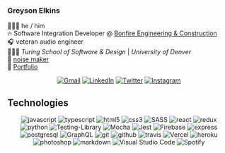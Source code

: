 ### Greyson Elkins
👨🏻‍🎤 he / him  
🔥 Software Integration Developer @ [Bonfire Engineering & Construction](https://bonfire-ec.com/)  
🎧 veteran audio engineer  
👨🏻‍🏫 *Turing School of Software & Design* | *University of Denver*  
🎸 [noise maker](https://feralsuits.com)  
💼 [Portfolio](https://terminal.turing.io/profiles/703)  

<p align="center">
  <a href="mailto: greysonelkins@gmail.com"><img alt="Gmail" src="https://img.shields.io/badge/Gmail-D14836?style=for-the-badge&logo=gmail&logoColor=white" /></a>
  <a href="https://www.linkedin.com/in/greyson-elkins/"><img alt="LinkedIn" src="https://img.shields.io/badge/linkedin-%230077B5.svg?&style=for-the-badge&logo=linkedin&logoColor=white"/></a>
  <a href="https://twitter.com/greysonelkins"><img alt="Twitter" src="https://img.shields.io/badge/@greysonelkins-%231DA1F2.svg?&style=for-the-badge&logo=Twitter&logoColor=white"/></a>
  <a href="https://www.instagram.com/greysonelkins/"><img alt="Instagram" src="https://img.shields.io/badge/@greysonelkins-%23E4405F.svg?&style=for-the-badge&logo=Instagram&logoColor=white"/></a>
</p>

## Technologies
<p align="center">
  <img alt="javascript" src="https://img.shields.io/badge/javascript%20-%23323330.svg?&style=for-the-badge&logo=javascript&logoColor=%23F7DF1E" />
  <img alt="typescript" src="https://img.shields.io/badge/typescript%20-%23007ACC.svg?&style=for-the-badge&logo=typescript&logoColor=white"/>
  <img alt="html5" src="https://img.shields.io/badge/html5%20-%23E34F26.svg?&style=for-the-badge&logo=html5&logoColor=white" />
  <img alt="css3" src="https://img.shields.io/badge/css3%20-%231572B6.svg?&style=for-the-badge&logo=css3&logoColor=white" />
  <img alt="SASS" src="https://img.shields.io/badge/SASS%20-hotpink.svg?&style=for-the-badge&logo=SASS&logoColor=white"/>
  <img alt="react" src="https://img.shields.io/badge/react%20-%2320232a.svg?&style=for-the-badge&logo=react&logoColor=%2361DAFB" />
  <img alt="redux" src="https://img.shields.io/badge/redux%20-%23593d88.svg?&style=for-the-badge&logo=redux&logoColor=white" />
  <img alt="python" src="https://img.shields.io/badge/python-3670A0?style=for-the-badge&logo=python&logoColor=ffdd54" />
  <img alt="Testing-Library" src="https://img.shields.io/badge/-TestingLibrary-%23E33332?&style=for-the-badge&logo=testing-library&logoColor=white"/>
  <img alt="Mocha" src="https://img.shields.io/badge/-mocha-%238D6748?&style=for-the-badge&logo=mocha&logoColor=white"/>
  <img alt="Jest" src="https://img.shields.io/badge/-jest-%23C21325?&style=for-the-badge&logo=jest&logoColor=white"/>
  <img alt="Firebase" src="https://img.shields.io/badge/firebase-%23039BE5.svg?&style=for-the-badge&logo=firebase"/>
  <img alt="express" src="https://img.shields.io/badge/express.js%20-%23404d59.svg?&style=for-the-badge" />
  <img alt="postgresql" src ="https://img.shields.io/badge/postgres-%23316192.svg?&style=for-the-badge&logo=postgresql&logoColor=white"/>
  <img alt="GraphQL" src="https://img.shields.io/badge/-GraphQL-E10098?style=for-the-badge&logo=graphql"/>
  <img alt="git" src="https://img.shields.io/badge/git%20-%23F05033.svg?&style=for-the-badge&logo=git&logoColor=white"/>
  <img alt="github" src="https://img.shields.io/badge/github%20-%23121011.svg?&style=for-the-badge&logo=github&logoColor=white"/>
  <img alt="travis" src="https://img.shields.io/badge/travisci%20-%232B2F33.svg?&style=for-the-badge&logo=travis&logoColor=white"/>
  <img alt="Vercel" src="https://img.shields.io/badge/vercel-%23000000.svg?&style=for-the-badge&logo=vercel&logoColor=white"/>
  <img alt="heroku" src="https://img.shields.io/badge/heroku%20-%23430098.svg?&style=for-the-badge&logo=heroku&logoColor=white"/>
  <img alt="photoshop" src="https://img.shields.io/badge/adobe%20photoshop%20-%2331A8FF.svg?&style=for-the-badge&logo=adobe%20photoshop&logoColor=white"/>
  <img alt="markdown" src="https://img.shields.io/badge/markdown-%23000000.svg?&style=for-the-badge&logo=markdown&logoColor=white"/>
  <img alt="Visual Studio Code" src="https://img.shields.io/badge/VisualStudioCode-0078d7.svg?&style=for-the-badge&logo=visual-studio-code&logoColor=white"/>
  <img alt="Spotify" src="https://img.shields.io/badge/Spotify-1ED760?style=for-the-badge&logo=spotify&logoColor=white" />  
</p>


